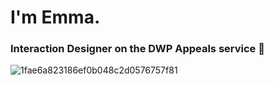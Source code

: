 <h1> I'm Emma. </h1>


<H3> Interaction Designer on the DWP Appeals service 👋 </H3>



![1fae6a823186ef0b048c2d0576757f81](https://github.com/Emma-IXD/Emma-IXD/assets/150263990/4d40e981-b187-4c6c-ab1c-474b710af129)
